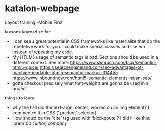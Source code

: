 # katalon-webpage
Layout training
-Mobile First

lessons learned so far:
- I can see a great potential in CSS frameworks like materialize that do the repetetive work for you. I could make special classes and use em instead of repeating my code.
- My HTLM5 usage of semantic tags is bad. Sections should be used in a different context. See more: 
https://www.semrush.com/blog/semantic-html5-guide/
https://searchengineland.com/seo-advantages-of-machine-readable-html5-semantic-markup-314455
https://www.inboundnow.com/html5-semantic-elements-mean-seo/
- gotta checkout precisely what font-weights are gonna be used in a project



things to learn:
- why the hell did the text-align: center; worked on an img element? I commented it in CSS  ('.product' selector)
- How should be the 'cite' tag used with 'blockqoute'? I did it like this: 
<blockqoute> lorem100 <cite>author, company</cite><blockqoute>
